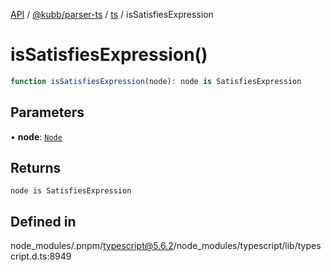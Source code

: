[API](../../../../../packages.md) / [@kubb/parser-ts](../../../index.md) / [ts](../index.md) / isSatisfiesExpression

# isSatisfiesExpression()

```ts
function isSatisfiesExpression(node): node is SatisfiesExpression
```

## Parameters

• **node**: [`Node`](../interfaces/Node.md)

## Returns

`node is SatisfiesExpression`

## Defined in

node\_modules/.pnpm/typescript@5.6.2/node\_modules/typescript/lib/typescript.d.ts:8949
